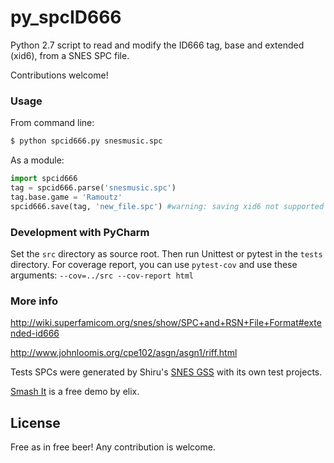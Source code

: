 # py_spcID666

Python 2.7 script to read and modify the ID666 tag, base and extended (xid6), from a SNES SPC file.

Contributions welcome!

### Usage
From command line:
```sh
$ python spcid666.py snesmusic.spc
```

As a module:

```Python
import spcid666
tag = spcid666.parse('snesmusic.spc')
tag.base.game = 'Ramoutz'
spcid666.save(tag, 'new_file.spc') #warning: saving xid6 not supported yet! xid6 will be lost!
```

### Development with PyCharm
Set the ```src``` directory as source root. Then run Unittest or pytest in the ```tests``` directory.
For coverage report, you can use ```pytest-cov``` and use these arguments: ```--cov=../src --cov-report html```

### More info

http://wiki.superfamicom.org/snes/show/SPC+and+RSN+File+Format#extended-id666

http://www.johnloomis.org/cpe102/asgn/asgn1/riff.html

Tests SPCs were generated by Shiru's [SNES GSS](https://github.com/nathancassano/snesgss) with its own test projects.

[Smash It](http://www.pouet.net/prod.php?which=64255) is a free demo by elix.

License
----
Free as in free beer! Any contribution is welcome.
